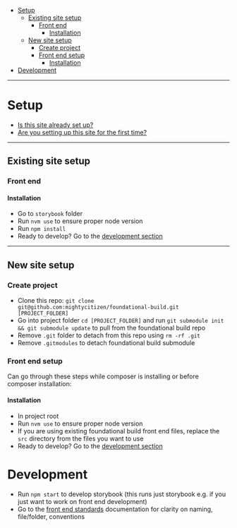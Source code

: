 
- [Setup](#setup)
  - [Existing site setup](#existing-site-setup)
    - [Front end](#front-end)
      - [Installation](#installation)
  - [New site setup](#new-site-setup)
    - [Create project](#create-project)
    - [Front end setup](#front-end-setup)
      - [Installation](#installation-1)
- [Development](#development)

---
# Setup

- [Is this site already set up?](#continue)
- [Are you setting up this site for the first time?](#initial)

___
## <a name="continue"></a>Existing site setup

### Front end

#### Installation
- Go to `storybook` folder
- Run `nvm use` to ensure proper node version
- Run `npm install`
- Ready to develop? Go to the [development section](#development)


___

## <a name="initial"></a>New site setup

### Create project
- Clone this repo: `git clone git@github.com:mightycitizen/foundational-build.git [PROJECT_FOLDER]`
- Go into project folder `cd [PROJECT_FOLDER]` and run `git submodule init && git submodule update` to pull from the foundational build repo
- Remove `.git` folder to detach from this repo using `rm -rf .git`
- Remove `.gitmodules` to detach foundational build submodule


### Front end setup
Can go through these steps while composer is installing or before composer installation:

#### Installation
- In project root
- Run `nvm use` to ensure proper node version
- If you are using existing foundational build front end files, replace the `src` directory from the files you want to use
- Ready to develop? Go to the [development section](#development)

# Development

- Run `npm start` to develop storybook (this runs just storybook e.g. if you just want to work on front end development)
- Go to the [front end standards](../quickstart/front-end-standards.md) documentation for clarity on naming, file/folder, conventions
